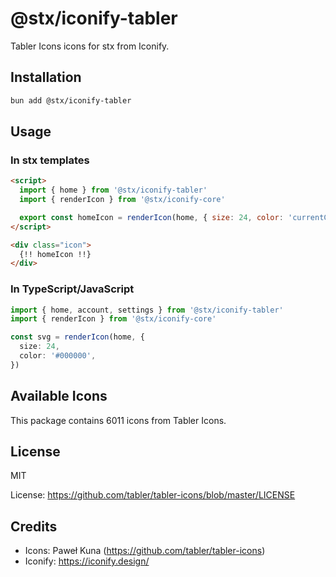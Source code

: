 # @stx/iconify-tabler

Tabler Icons icons for stx from Iconify.

## Installation

```bash
bun add @stx/iconify-tabler
```

## Usage

### In stx templates

```html
<script>
  import { home } from '@stx/iconify-tabler'
  import { renderIcon } from '@stx/iconify-core'

  export const homeIcon = renderIcon(home, { size: 24, color: 'currentColor' })
</script>

<div class="icon">
  {!! homeIcon !!}
</div>
```

### In TypeScript/JavaScript

```typescript
import { home, account, settings } from '@stx/iconify-tabler'
import { renderIcon } from '@stx/iconify-core'

const svg = renderIcon(home, {
  size: 24,
  color: '#000000',
})
```

## Available Icons

This package contains 6011 icons from Tabler Icons.

## License

MIT

License: https://github.com/tabler/tabler-icons/blob/master/LICENSE

## Credits

- Icons: Paweł Kuna (https://github.com/tabler/tabler-icons)
- Iconify: https://iconify.design/
